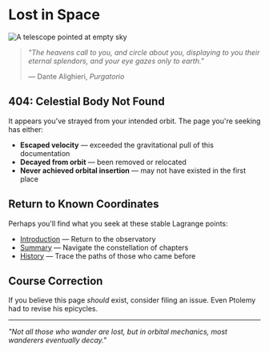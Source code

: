 # Lost in Space

![A telescope pointed at empty sky](https://images.unsplash.com/photo-1462332420958-a05d1e002413?w=800&auto=format&fit=crop)

> *"The heavens call to you, and circle about you, displaying to you their eternal splendors, and your eye gazes only to earth."*
>
> — Dante Alighieri, *Purgatorio*

## 404: Celestial Body Not Found

It appears you've strayed from your intended orbit. The page you're seeking has either:

- **Escaped velocity** — exceeded the gravitational pull of this documentation
- **Decayed from orbit** — been removed or relocated
- **Never achieved orbital insertion** — may not have existed in the first place

## Return to Known Coordinates

Perhaps you'll find what you seek at these stable Lagrange points:

- [Introduction](./introduction.md) — Return to the observatory
- [Summary](./SUMMARY.md) — Navigate the constellation of chapters
- [History](./chapter_1/history.md) — Trace the paths of those who came before

## Course Correction

If you believe this page *should* exist, consider filing an issue. Even Ptolemy had to revise his epicycles.

---

*"Not all those who wander are lost, but in orbital mechanics, most wanderers eventually decay."*
